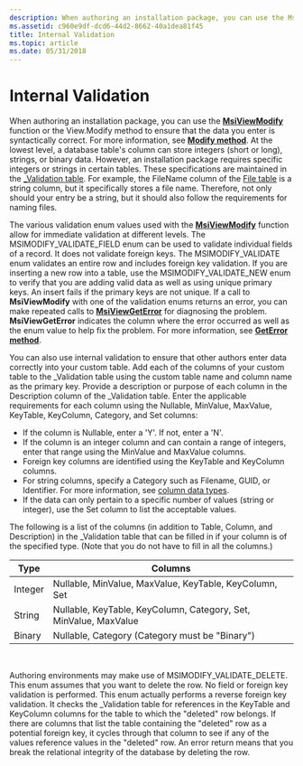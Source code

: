 ```yaml
---
description: When authoring an installation package, you can use the MsiViewModify function or the View.Modify method to ensure that the data you enter is syntactically correct.
ms.assetid: c960e9df-dcd6-44d2-8662-40a1dea81f45
title: Internal Validation
ms.topic: article
ms.date: 05/31/2018
---
```


# Internal Validation

When authoring an installation package, you can use the [**MsiViewModify**](/windows/desktop/api/Msiquery/nf-msiquery-msiviewmodify) function or the View.Modify method to ensure that the data you enter is syntactically correct. For more information, see [**Modify method**](view-modify.md). At the lowest level, a database table's column can store integers (short or long), strings, or binary data. However, an installation package requires specific integers or strings in certain tables. These specifications are maintained in the [\_Validation table](-validation-table.md). For example, the FileName column of the [File table](file-table.md) is a string column, but it specifically stores a file name. Therefore, not only should your entry be a string, but it should also follow the requirements for naming files.

The various validation enum values used with the [**MsiViewModify**](/windows/desktop/api/Msiquery/nf-msiquery-msiviewmodify) function allow for immediate validation at different levels. The MSIMODIFY\_VALIDATE\_FIELD enum can be used to validate individual fields of a record. It does not validate foreign keys. The MSIMODIFY\_VALIDATE enum validates an entire row and includes foreign key validation. If you are inserting a new row into a table, use the MSIMODIFY\_VALIDATE\_NEW enum to verify that you are adding valid data as well as using unique primary keys. An insert fails if the primary keys are not unique. If a call to **MsiViewModify** with one of the validation enums returns an error, you can make repeated calls to [**MsiViewGetError**](/windows/desktop/api/Msiquery/nf-msiquery-msiviewgeterrora) for diagnosing the problem. **MsiViewGetError** indicates the column where the error occurred as well as the enum value to help fix the problem. For more information, see [**GetError method**](view-geterror.md).

You can also use internal validation to ensure that other authors enter data correctly into your custom table. Add each of the columns of your custom table to the \_Validation table using the custom table name and column name as the primary key. Provide a description or purpose of each column in the Description column of the \_Validation table. Enter the applicable requirements for each column using the Nullable, MinValue, MaxValue, KeyTable, KeyColumn, Category, and Set columns:

-   If the column is Nullable, enter a 'Y'. If not, enter a 'N'.
-   If the column is an integer column and can contain a range of integers, enter that range using the MinValue and MaxValue columns.
-   Foreign key columns are identified using the KeyTable and KeyColumn columns.
-   For string columns, specify a Category such as Filename, GUID, or Identifier. For more information, see [column data types](column-data-types.md).
-   If the data can only pertain to a specific number of values (string or integer), use the Set column to list the acceptable values.

The following is a list of the columns (in addition to Table, Column, and Description) in the \_Validation table that can be filled in if your column is of the specified type. (Note that you do not have to fill in all the columns.)



| Type    | Columns                                                          |
|---------|------------------------------------------------------------------|
| Integer | Nullable, MinValue, MaxValue, KeyTable, KeyColumn, Set           |
| String  | Nullable, KeyTable, KeyColumn, Category, Set, MinValue, MaxValue |
| Binary  | Nullable, Category (Category must be "Binary")                   |



 

Authoring environments may make use of MSIMODIFY\_VALIDATE\_DELETE. This enum assumes that you want to delete the row. No field or foreign key validation is performed. This enum actually performs a reverse foreign key validation. It checks the \_Validation table for references in the KeyTable and KeyColumn columns for the table to which the "deleted" row belongs. If there are columns that list the table containing the "deleted" row as a potential foreign key, it cycles through that column to see if any of the values reference values in the "deleted" row. An error return means that you break the relational integrity of the database by deleting the row.

 

 



